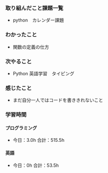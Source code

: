 ### 取り組んだこと課題一覧
- python　カレンダー課題
### わかったこと
- 関数の定義の仕方
### 次やること
- Python  英語学習　タイピング
### 感じたこと
- まだ自分一人ではコードを書ききれないこと
### 学習時間
#### プログラミング
- 今日：3.0h 合計：515.5h
#### 英語
- 今日：0h 合計：53.5h